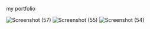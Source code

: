 my portfolio



![Screenshot (57)](https://user-images.githubusercontent.com/93308342/192145866-41505e8e-c755-47c3-bf66-2ec695b2c606.png)
![Screenshot (55)](https://user-images.githubusercontent.com/93308342/192145885-d31e4d91-d27d-48b8-b2d6-6a31d274926e.png)
![Screenshot (54)](https://user-images.githubusercontent.com/93308342/192145835-2fc8be0e-2729-425f-849a-45994b3b9a4d.png)

